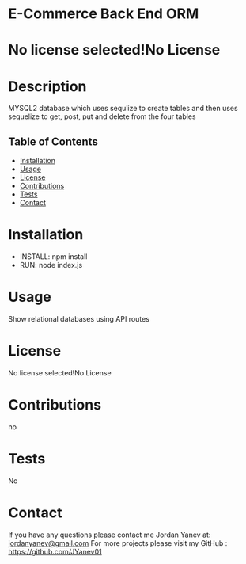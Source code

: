 # E-Commerce Back End ORM
  # No license selected!No License

  # Description
  MYSQL2 database which uses sequlize to create tables and then uses sequelize to get, post, put and delete from the four tables

  ## Table of Contents
  * [Installation](#installation)
  * [Usage](#usage)
  * [License](#license)
  * [Contributions](#contributions)
  * [Tests](#tests)
  * [Contact](#contact)

  

  # Installation
  * INSTALL: npm install
  * RUN: node index.js

  # Usage
  Show relational databases using API routes

  # License
  No license selected!No License

  # Contributions
  no

  # Tests
  No

  # Contact
  If you have any questions please contact me Jordan Yanev at: jordanyanev@gmail.com 
  For more projects please visit my GitHub : https://github.com/JYanev01
